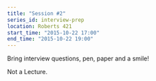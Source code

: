 ```yaml
---
title: "Session #2"
series_id: interview-prep
location: Roberts 421
start_time: "2015-10-22 17:00"
end_time: "2015-10-22 19:00"
---
```


Bring interview questions, pen, paper and a smile!

Not a Lecture.
